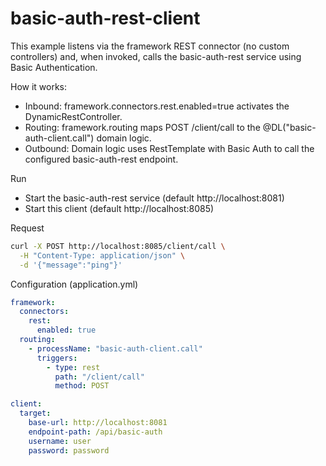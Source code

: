 # basic-auth-rest-client

This example listens via the framework REST connector (no custom controllers) and, when invoked, calls the basic-auth-rest service using Basic Authentication.

How it works:
- Inbound: framework.connectors.rest.enabled=true activates the DynamicRestController.
- Routing: framework.routing maps POST /client/call to the @DL("basic-auth-client.call") domain logic.
- Outbound: Domain logic uses RestTemplate with Basic Auth to call the configured basic-auth-rest endpoint.

Run
- Start the basic-auth-rest service (default http://localhost:8081)
- Start this client (default http://localhost:8085)

Request

```bash
curl -X POST http://localhost:8085/client/call \
  -H "Content-Type: application/json" \
  -d '{"message":"ping"}'
```

Configuration (application.yml)

```yaml
framework:
  connectors:
    rest:
      enabled: true
  routing:
    - processName: "basic-auth-client.call"
      triggers:
        - type: rest
          path: "/client/call"
          method: POST

client:
  target:
    base-url: http://localhost:8081
    endpoint-path: /api/basic-auth
    username: user
    password: password
```

